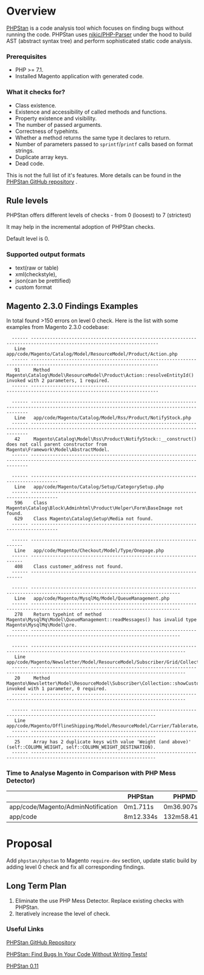 # Overview
[PHPStan](https://github.com/phpstan/phpstan) is a code analysis tool which focuses on finding bugs without running the code.
PHPStan uses [nikic/PHP-Parser](https://github.com/nikic/PHP-Parser) under the hood to build AST (abstract syntax tree) and perform sophisticated static code analysis.

### Prerequisites
- PHP >= 7.1.
- Installed Magento application with generated code.

### What it checks for?
- Class existence.
- Existence and accessibility of called methods and functions.
- Property existence and visibility.
- The number of passed arguments.
- Correctness of typehints.
- Whether a method returns the same type it declares to return.
- Number of parameters passed to `sprintf`/`printf` calls based on format strings.
- Duplicate array keys.
- Dead code.

This is not the full list of it's features. More details can be found in the [PHPStan GitHub repository](https://github.com/phpstan/phpstan) .

## Rule levels
PHPStan offers different levels of checks - from 0 (loosest) to 7 (strictest)

It may help in the incremental adoption of PHPStan checks.

Default level is 0.

### Supported output formats
- text(raw or table)
- xml(checkstyle),
- json(can be prettified)
- custom format

## Magento 2.3.0 Findings Examples

In total found >150 errors on level 0 check. Here is the list with some examples from Magento 2.3.0 codebase:

```
  ------ ---------------------------------------------------------------------------------------------------------------------
   Line   app/code/Magento/Catalog/Model/ResourceModel/Product/Action.php
  ------ ---------------------------------------------------------------------------------------------------------------------
   91     Method Magento\Catalog\Model\ResourceModel\Product\Action::resolveEntityId() invoked with 2 parameters, 1 required.
  ------ ---------------------------------------------------------------------------------------------------------------------

  ------ -------------------------------------------------------------------------------------------------------------------------------------------
   Line   app/code/Magento/Catalog/Model/Rss/Product/NotifyStock.php
  ------ -------------------------------------------------------------------------------------------------------------------------------------------
   42     Magento\Catalog\Model\Rss\Product\NotifyStock::__construct() does not call parent constructor from Magento\Framework\Model\AbstractModel.
  ------ -------------------------------------------------------------------------------------------------------------------------------------------

  ------ --------------------------------------------------------------------------------
   Line   app/code/Magento/Catalog/Setup/CategorySetup.php
  ------ --------------------------------------------------------------------------------
   596    Class Magento\Catalog\Block\Adminhtml\Product\Helper\Form\BaseImage not found.
   629    Class Magento\Catalog\Setup\Media not found.
  ------ --------------------------------------------------------------------------------

  ------ -------------------------------------------------------------------
   Line   app/code/Magento/Checkout/Model/Type/Onepage.php
  ------ -------------------------------------------------------------------
   408    Class customer_address not found.
  ------ -------------------------------------------------------------------

  ------ -----------------------------------------------------------------------------------------------------------------------------
   Line   app/code/Magento/MysqlMq/Model/QueueManagement.php
  ------ -----------------------------------------------------------------------------------------------------------------------------
   278    Return typehint of method Magento\MysqlMq\Model\QueueManagement::readMessages() has invalid type Magento\MysqlMq\Model\pre.
  ------ -----------------------------------------------------------------------------------------------------------------------------

  ------ -------------------------------------------------------------------------------------------------------------------------------
   Line   app/code/Magento/Newsletter/Model/ResourceModel/Subscriber/Grid/Collection.php
  ------ -------------------------------------------------------------------------------------------------------------------------------
   20     Method Magento\Newsletter\Model\ResourceModel\Subscriber\Collection::showCustomerInfo() invoked with 1 parameter, 0 required.
  ------ -------------------------------------------------------------------------------------------------------------------------------

  ------ --------------------------------------------------------------------------------------------------------------------
   Line   app/code/Magento/OfflineShipping/Model/ResourceModel/Carrier/Tablerate/CSV/ColumnResolver.php
  ------ --------------------------------------------------------------------------------------------------------------------
   25     Array has 2 duplicate keys with value 'Weight (and above)' (self::COLUMN_WEIGHT, self::COLUMN_WEIGHT_DESTINATION).
  ------ --------------------------------------------------------------------------------------------------------------------

```

### Time to Analyse Magento in Comparison with PHP Mess Detector)
|  | PHPStan | PHPMD |
| ------------- | ------------- |------------- |
| app/code/Magento/AdminNotification  | 0m1.711s  | 0m36.907s |
| app/code  | 8m12.334s | 132m58.415s |

# Proposal
Add `phpstan/phpstan` to Magento `require-dev` section, update static build by adding level 0 check and fix all corresponding findings.

## Long Term Plan
1. Eliminate the use PHP Mess Detector. Replace existing checks with PHPStan.
2. Iteratively increase the level of check.

### Useful Links
[PHPStan GitHub Repository](https://github.com/phpstan/phpstan)

[PHPStan: Find Bugs In Your Code Without Writing Tests!](https://medium.com/@ondrejmirtes/phpstan-2939cd0ad0e3)

[PHPStan 0.11](https://medium.com/@ondrejmirtes/phpstan-0-11-5aba0e4108c8)
